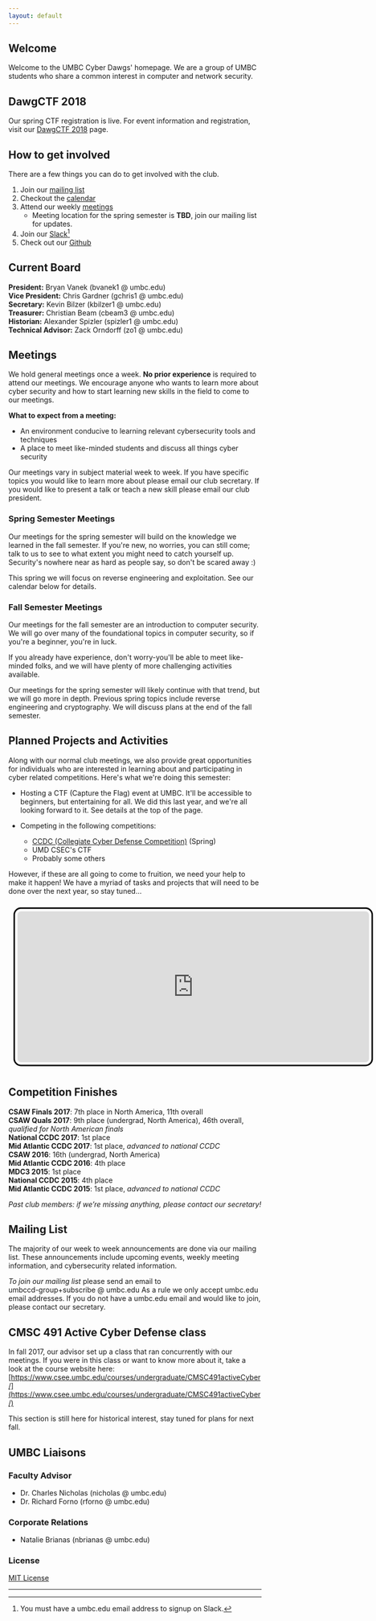 ```yaml
---
layout: default
---
```


## Welcome

Welcome to the UMBC Cyber Dawgs' homepage. We are a group of UMBC students who
share a common interest in computer and network security.

## DawgCTF 2018
Our spring CTF registration is live. For event information and registration, visit our [DawgCTF 2018](/dawgctf) page.


## How to get involved 

There are a few things you can do to get involved with the club.

1. Join our [mailing list](#mailinglist)
2. Checkout the [calendar](#calendar)
3. Attend our weekly [meetings](#meetings)
    * Meeting location for the spring semester is **TBD**, join our mailing list
    for updates.
4. Join our [Slack](https://umbccd.slack.com)[^1]
5. Check out our [Github](https://github.com/UMBCCyberDawgs)

## Current Board

**President:** Bryan Vanek (bvanek1 @ umbc.edu)  
**Vice President:** Chris Gardner (gchris1 @ umbc.edu)  
**Secretary:** Kevin Bilzer (kbilzer1 @ umbc.edu)  
**Treasurer:** Christian Beam (cbeam3 @ umbc.edu)  
**Historian:** Alexander Spizler (spizler1 @ umbc.edu)  
**Technical Advisor:** Zack Orndorff (zo1 @ umbc.edu)  

## <a name="meetings">Meetings</a>

We hold general meetings once a week. **No prior experience** is required to
attend our meetings. We encourage anyone who wants to learn more about cyber
security and how to start learning new skills in the field to come to our
meetings.

**What to expect from a meeting:**

* An environment conducive to learning relevant cybersecurity tools and
techniques
* A place to meet like-minded students and discuss all things cyber security 


Our meetings vary in subject material week to week. If you have specific topics
you would like to learn more about please email our club secretary. If you
would like to present a talk or teach a new skill please email our club
president.

### Spring Semester Meetings

Our meetings for the spring semester will build on the knowledge we learned in
the fall semester. If you're new, no worries, you can still come; talk to us to
see to what extent you might need to catch yourself up. Security's nowhere near
as hard as people say, so don't be scared away :)

This spring we will focus on reverse engineering and exploitation. See our
calendar below for details.

### Fall Semester Meetings

Our meetings for the fall semester are an introduction to computer security. We
will go over many of the foundational topics in computer security, so if you're
a beginner, you're in luck.

If you already have experience, don't worry-you'll be able to meet like-minded
folks, and we will have plenty of more challenging activities available.

Our meetings for the spring semester will likely continue with that trend, but
we will go more in depth. Previous spring topics include reverse engineering and
cryptography. We will discuss plans at the end of the fall semester.

## Planned Projects and Activities

Along with our normal club meetings, we also provide great opportunities for
individuals who are interested in learning about and participating in cyber
related competitions. Here's what we're doing this semester:

* Hosting a CTF (Capture the Flag) event at UMBC. It'll be accessible to
  beginners, but entertaining for all. We did this last year, and we're all
  looking forward to it. See details at the top of the page.

* Competing in the following competitions:
    * [CCDC (Collegiate Cyber Defense Competition)](http://maccdc.org/) (Spring)
    * UMD CSEC's CTF
    * Probably some others

However, if these are all going to come to fruition, we need your help to
make it happen! We have a myriad of tasks and projects that will need to be done
over the next year, so stay tuned...

<div style="text-align: center;">
  <a name="calendar"><iframe src="https://calendar.google.com/calendar/embed?mode=AGENDA&amp;height=300&amp;wkst=1&amp;bgcolor=%23ffffff&amp;src=umbc.edu_sua9otosc8mchuu17od417duh8%40group.calendar.google.com&amp;color=%23B1365F&amp;ctz=America%2FNew_York" style="margin: 10px; padding: 5px; border: 3px solid black; border-radius: 15px;" width="700" height="300" frameborder="0" scrolling="no"></iframe></a>
</div>

## <a name="finishes">Competition Finishes</a>

**CSAW Finals 2017**: 7th place in North America, 11th overall  
**CSAW Quals 2017**: 9th place (undergrad, North America), 46th overall, *qualified for North American finals*  
**National CCDC 2017**: 1st place  
**Mid Atlantic CCDC 2017**: 1st place, *advanced to national CCDC*  
**CSAW 2016**: 16th (undergrad, North America)  
**Mid Atlantic CCDC 2016**: 4th place  
**MDC3 2015**: 1st place  
**National CCDC 2015**: 4th place  
**Mid Atlantic CCDC 2015**: 1st place, *advanced to national CCDC*  

*Past club members: if we’re missing anything, please contact our secretary!*

## <a name="mailinglist">Mailing List</a>

The majority of our week to week announcements are done via our mailing list.
These announcements include upcoming events, weekly meeting information, and
cybersecurity related information.

*To join our mailing list* please send an email to  
umbccd-group+subscribe @ umbc.edu As a rule we only accept umbc.edu email
addresses. If you do not have a umbc.edu email and would like to join, please
contact our secretary.

## <a name="activecyberdefense">CMSC 491 Active Cyber Defense class

In fall 2017, our advisor set up a class that ran concurrently with our
meetings. If you were in this class or want to know more about it, take a look
at the course website here:
[https://www.csee.umbc.edu/courses/undergraduate/CMSC491activeCyber/](https://www.csee.umbc.edu/courses/undergraduate/CMSC491activeCyber/)

This section is still here for historical interest, stay tuned for plans for
next fall.

## UMBC Liaisons

### Faculty Advisor 

* Dr. Charles Nicholas (nicholas @ umbc.edu)  
* Dr. Richard Forno (rforno @ umbc.edu)  

### Corporate Relations
*  Natalie Brianas (nbrianas @ umbc.edu) 


### License

[MIT License](http://umbccyberdawgs.github.io/LICENSE.txt)

---
[^1]: You must have a umbc.edu email address to signup on Slack.
